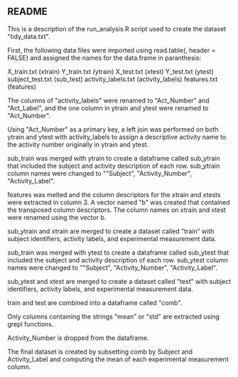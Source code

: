 ## README

This is a description of the run_analysis.R script used to create the dataset "tidy_data.txt".

First, the following data files were imported using read.table(<filename>, header = FALSE) and assigned the names for the data.frame in paranthesis:

X_train.txt (xtrain)
Y_train.txt (ytrain)
X_test.txt (xtest)
Y_test.txt (ytest)
subject_test.txt (sub_test)
activity_labels.txt (activity_labels)
features.txt (features)

The columns of "activity_labels" were renamed to "Act_Number" and "Act_Label", and the one column in ytrain and
ytest were renamed to "Act_Number".

Using "Act_Number" as a primary key, a left join was performed on both ytrain and ytest with activity_labels
to assign a descriptive activity name to the activity number originally in ytrain and ytest. 

sub_train was merged with ytrain to create a dataframe called sub_ytrain that included the subject and activity description of each row.
sub_ytrain column names were changed to ""Subject", "Activity_Number", "Activity_Label".

features was melted and the column descriptors for the xtrain and xtests were extracted in column 3. A vector named "b" was created
that contained the transposed column descriptors. The column names on xtrain and xtest were renamed using the vector b.

sub_ytrain and xtrain are merged to create a dataset called "train" with subject identifiers, activity labels, and experimental measurement data.  

sub_train was merged with ytest to create a dataframe called sub_ytest that included the subject and activity description of each row.
sub_ytest column names were changed to ""Subject", "Activity_Number", "Activity_Label".

sub_ytest and xtest are merged to create a dataset called "test" with subject identifiers, activity labels, and experimental measurement data.  

train and test are combined into a dataframe called "comb".

Only columns containing the strings "mean" or "std" are extracted using grepl functions.

Activity_Number is dropped from the dataframe.

The final dataset is created by subsetting comb by Subject and Activity_Label and computing the mean of each experimental measurement column.